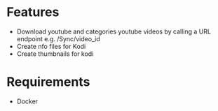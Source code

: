 # Features

+ Download youtube and categories youtube videos by calling a URL endpoint e.g.
/Sync/video\_id
+ Create nfo files for Kodi
+ Create thumbnails for kodi

# Requirements
+ Docker
